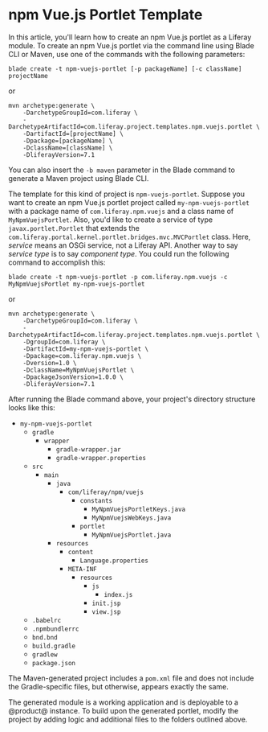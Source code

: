 # npm Vue.js Portlet Template [](id=npm-vue-js-portlet-template)

In this article, you'll learn how to create an npm Vue.js portlet as a
Liferay module. To create an npm Vue.js portlet via the command line using
Blade CLI or Maven, use one of the commands with the following parameters:

    blade create -t npm-vuejs-portlet [-p packageName] [-c className] projectName

or

    mvn archetype:generate \
        -DarchetypeGroupId=com.liferay \
        -DarchetypeArtifactId=com.liferay.project.templates.npm.vuejs.portlet \
        -DartifactId=[projectName] \
        -Dpackage=[packageName] \
        -DclassName=[className] \
        -DliferayVersion=7.1

You can also insert the `-b maven` parameter in the Blade command to generate a
Maven project using Blade CLI.

The template for this kind of project is `npm-vuejs-portlet`. Suppose you want
to create an npm Vue.js portlet project called `my-npm-vuejs-portlet` with a
package name of `com.liferay.npm.vuejs` and a class name of
`MyNpmVuejsPortlet`. Also, you'd like to create a service of type
`javax.portlet.Portlet` that extends the
`com.liferay.portal.kernel.portlet.bridges.mvc.MVCPortlet` class. Here,
*service* means an OSGi service, not a Liferay API. Another way to say *service
type* is to say *component type*. You could run the following command to
accomplish this:

    blade create -t npm-vuejs-portlet -p com.liferay.npm.vuejs -c MyNpmVuejsPortlet my-npm-vuejs-portlet

or

    mvn archetype:generate \
        -DarchetypeGroupId=com.liferay \
        -DarchetypeArtifactId=com.liferay.project.templates.npm.vuejs.portlet \
        -DgroupId=com.liferay \
        -DartifactId=my-npm-vuejs-portlet \
        -Dpackage=com.liferay.npm.vuejs \
        -Dversion=1.0 \
        -DclassName=MyNpmVuejsPortlet \
        -DpackageJsonVersion=1.0.0 \
        -DliferayVersion=7.1

After running the Blade command above, your project's directory structure looks
like this:

- `my-npm-vuejs-portlet`
    - `gradle`
        - `wrapper`
            - `gradle-wrapper.jar`
            - `gradle-wrapper.properties`
    - `src`
        - `main`
            - `java`
                - `com/liferay/npm/vuejs`
                    - `constants`
                        - `MyNpmVuejsPortletKeys.java`
                        - `MyNpmVuejsWebKeys.java`
                    - `portlet`
                        - `MyNpmVuejsPortlet.java`
            - `resources`
                - `content`
                    - `Language.properties`
                - `META-INF`
                    - `resources`
                        - `js`
                            - `index.js`
                        - `init.jsp`
                        - `view.jsp`
    - `.babelrc`
    - `.npmbundlerrc`
    - `bnd.bnd`
    - `build.gradle`
    - `gradlew`
    - `package.json`

The Maven-generated project includes a `pom.xml` file and does not include the
Gradle-specific files, but otherwise, appears exactly the same.

The generated module is a working application and is deployable to a @product@
instance. To build upon the generated portlet, modify the project by adding
logic and additional files to the folders outlined above.
